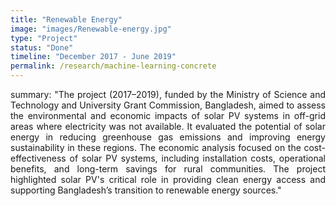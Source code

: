 ```yaml
---
title: "Renewable Energy"
image: "images/Renewable-energy.jpg"
type: "Project"
status: "Done"
timeline: "December 2017 - June 2019"
permalink: /research/machine-learning-concrete
---
```

<p style="text-align: justify;">
summary: "The project (2017–2019), funded by the Ministry of Science and Technology and University Grant Commission, Bangladesh, aimed to assess the environmental and economic impacts of solar PV systems in off-grid areas where electricity was not available. It evaluated the potential of solar energy in reducing greenhouse gas emissions and improving energy sustainability in these regions. The economic analysis focused on the cost-effectiveness of solar PV systems, including installation costs, operational benefits, and long-term savings for rural communities. The project highlighted solar PV's critical role in providing clean energy access and supporting Bangladesh’s transition to renewable energy sources."
</p>
